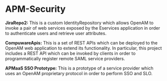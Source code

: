 APM-Security
============

<p><b>JiraRepo2:</b> This is a custom IdentityRepository which allows OpenAM to invoke a pair of web services exposed by the Eservices application in order to authenticate users and retrieve user attributes.</p>
<p><b>CompuwareApis:</b> This is a set of REST APIs which can be deployed to the OpenAM web application to extend its functionality. In particular, this project includes a REST API which can be invoked by clients in order to programmatically register remote SAML service providers.</p>
<p><b>APMaaS SSO Prototype:</b> This is a prototype of a service provider which uses an OpenAM proprietary protocol in order to perform SSO and SLO.</p>
